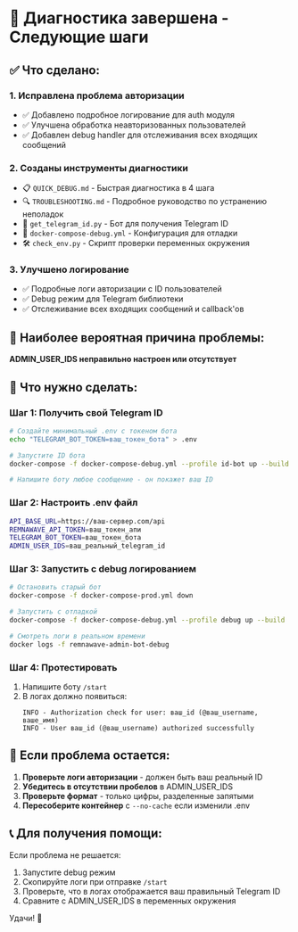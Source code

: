 # 🚀 Диагностика завершена - Следующие шаги

## ✅ Что сделано:

### 1. Исправлена проблема авторизации
- ✅ Добавлено подробное логирование для auth модуля
- ✅ Улучшена обработка неавторизованных пользователей 
- ✅ Добавлен debug handler для отслеживания всех входящих сообщений

### 2. Созданы инструменты диагностики
- 📋 `QUICK_DEBUG.md` - Быстрая диагностика в 4 шага
- 🔍 `TROUBLESHOOTING.md` - Подробное руководство по устранению неполадок
- 🤖 `get_telegram_id.py` - Бот для получения Telegram ID
- 🐛 `docker-compose-debug.yml` - Конфигурация для отладки
- 🛠️ `check_env.py` - Скрипт проверки переменных окружения

### 3. Улучшено логирование
- ✅ Подробные логи авторизации с ID пользователей
- ✅ Debug режим для Telegram библиотеки
- ✅ Отслеживание всех входящих сообщений и callback'ов

## 🎯 Наиболее вероятная причина проблемы:

**ADMIN_USER_IDS неправильно настроен или отсутствует**

## 🔧 Что нужно сделать:

### Шаг 1: Получить свой Telegram ID
```bash
# Создайте минимальный .env с токеном бота
echo "TELEGRAM_BOT_TOKEN=ваш_токен_бота" > .env

# Запустите ID бота
docker-compose -f docker-compose-debug.yml --profile id-bot up --build

# Напишите боту любое сообщение - он покажет ваш ID
```

### Шаг 2: Настроить .env файл
```bash
API_BASE_URL=https://ваш-сервер.com/api
REMNAWAVE_API_TOKEN=ваш_токен_апи  
TELEGRAM_BOT_TOKEN=ваш_токен_бота
ADMIN_USER_IDS=ваш_реальный_telegram_id
```

### Шаг 3: Запустить с debug логированием
```bash
# Остановить старый бот
docker-compose -f docker-compose-prod.yml down

# Запустить с отладкой
docker-compose -f docker-compose-debug.yml --profile debug up --build

# Смотреть логи в реальном времени
docker logs -f remnawave-admin-bot-debug
```

### Шаг 4: Протестировать
1. Напишите боту `/start`
2. В логах должно появиться:
   ```
   INFO - Authorization check for user: ваш_id (@ваш_username, ваше_имя)
   INFO - User ваш_id (@ваш_username) authorized successfully  
   ```

## 🚨 Если проблема остается:

1. **Проверьте логи авторизации** - должен быть ваш реальный ID
2. **Убедитесь в отсутствии пробелов** в ADMIN_USER_IDS
3. **Проверьте формат** - только цифры, разделенные запятыми
4. **Пересоберите контейнер** с `--no-cache` если изменили .env

## 📞 Для получения помощи:

Если проблема не решается:
1. Запустите debug режим
2. Скопируйте логи при отправке `/start`
3. Проверьте, что в логах отображается ваш правильный Telegram ID
4. Сравните с ADMIN_USER_IDS в переменных окружения

Удачи! 🎉
